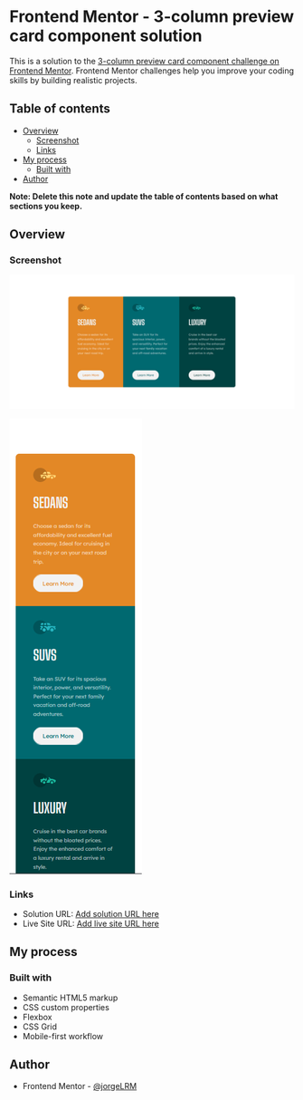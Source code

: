 # Frontend Mentor - 3-column preview card component solution

This is a solution to the [3-column preview card component challenge on Frontend Mentor](https://www.frontendmentor.io/challenges/3column-preview-card-component-pH92eAR2-). Frontend Mentor challenges help you improve your coding skills by building realistic projects. 

## Table of contents

- [Overview](#overview)
  - [Screenshot](#screenshot)
  - [Links](#links)
- [My process](#my-process)
  - [Built with](#built-with)
- [Author](#author)

**Note: Delete this note and update the table of contents based on what sections you keep.**

## Overview

### Screenshot

![](./solution/desktop-screenshot.png)

![](./solution/mobile-screenshot.png)

### Links

- Solution URL: [Add solution URL here](https://github.com/jorgeLRM/3-column-preview-card-component-main.git)
- Live Site URL: [Add live site URL here](https://jorgelrm.github.io/3-column-preview-card-component-main/)

## My process

### Built with

- Semantic HTML5 markup
- CSS custom properties
- Flexbox
- CSS Grid
- Mobile-first workflow

## Author

- Frontend Mentor - [@jorgeLRM](https://www.frontendmentor.io/profile/jorgeLRM)


